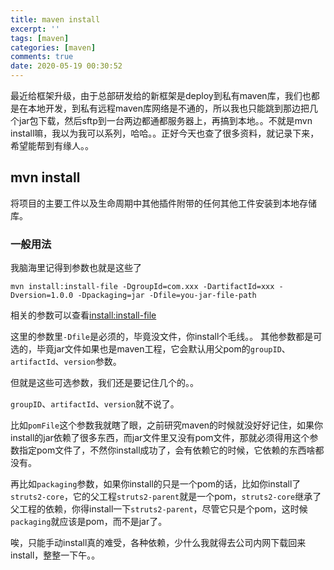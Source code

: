 ```yaml
---
title: maven install
excerpt: ''
tags: [maven]
categories: [maven]
comments: true
date: 2020-05-19 00:30:52
---
```


最近给框架升级，由于总部研发给的新框架是deploy到私有maven库，我们也都是在本地开发，到私有远程maven库网络是不通的，所以我也只能跳到那边把几个jar包下载，然后sftp到一台两边都通都服务器上，再搞到本地。。不就是mvn install嘛，我以为我可以系列，哈哈。。正好今天也查了很多资料，就记录下来，希望能帮到有缘人。。

## mvn install

将项目的主要工件以及生命周期中其他插件附带的任何其他工件安装到本地存储库。

### 一般用法

我脑海里记得到参数也就是这些了

```shell
mvn install:install-file -DgroupId=com.xxx -DartifactId=xxx -Dversion=1.0.0 -Dpackaging=jar -Dfile=you-jar-file-path
```

相关的参数可以查看[install:install-file](http://maven.apache.org/plugins/maven-install-plugin/install-file-mojo.html)

这里的参数里`-Dfile`是必须的，毕竟没文件，你install个毛线。。
其他参数都是可选的，毕竟jar文件如果也是maven工程，它会默认用父pom的`groupID`、`artifactId`、`version`参数。

但就是这些可选参数，我们还是要记住几个的。。

`groupID`、`artifactId`、`version`就不说了。

比如`pomFile`这个参数我就瞎了眼，之前研究maven的时候就没好好记住，如果你install的jar依赖了很多东西，而jar文件里又没有pom文件，那就必须得用这个参数指定pom文件了，不然你install成功了，会有依赖它的时候，它依赖的东西啥都没有。

再比如`packaging`参数，如果你install的只是一个pom的话，比如你install了`struts2-core`，它的父工程`struts2-parent`就是一个pom，`struts2-core`继承了父工程的依赖，你得install一下`struts2-parent`，尽管它只是个pom，这时候`packaging`就应该是pom，而不是jar了。

唉，只能手动install真的难受，各种依赖，少什么我就得去公司内网下载回来install，整整一下午。。



